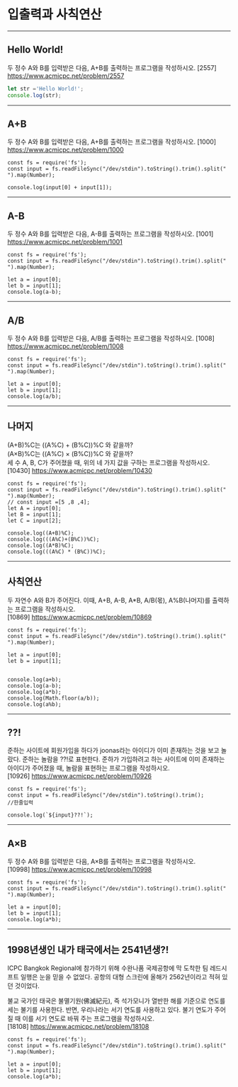 입출력과 사칙연산
====
--------------------------
## Hello World!  
두 정수 A와 B를 입력받은 다음, A+B를 출력하는 프로그램을 작성하시오.
[2557] <https://www.acmicpc.net/problem/2557>
```js
let str ='Hello World!';
console.log(str);
```
---

## A+B  
두 정수 A와 B를 입력받은 다음, A+B를 출력하는 프로그램을 작성하시오.
[1000] <https://www.acmicpc.net/problem/1000>   
```jS
const fs = require('fs');
const input = fs.readFileSync("/dev/stdin").toString().trim().split(" ").map(Number);

console.log(input[0] + input[1]);
```
---
## A-B  
두 정수 A와 B를 입력받은 다음, A-B를 출력하는 프로그램을 작성하시오.
[1001] <https://www.acmicpc.net/problem/1001>   
```jS
const fs = require('fs');
const input = fs.readFileSync("/dev/stdin").toString().trim().split(" ").map(Number);

let a = input[0];
let b = input[1];
console.log(a-b);
```
---
## A/B 
두 정수 A와 B를 입력받은 다음, A/B를 출력하는 프로그램을 작성하시오.
[1008] <https://www.acmicpc.net/problem/1008>   
```jS
const fs = require('fs');
const input = fs.readFileSync("/dev/stdin").toString().trim().split(" ").map(Number);

let a = input[0];
let b = input[1];
console.log(a/b);
```
---
## 나머지 
(A+B)%C는 ((A%C) + (B%C))%C 와 같을까?   
(A×B)%C는 ((A%C) × (B%C))%C 와 같을까?   
세 수 A, B, C가 주어졌을 때, 위의 네 가지 값을 구하는 프로그램을 작성하시오.   
[10430] <https://www.acmicpc.net/problem/10430>   
```jS
const fs = require('fs');
const input = fs.readFileSync("/dev/stdin").toString().trim().split(" ").map(Number);
// const input =[5 ,8 ,4];
let A = input[0];
let B = input[1];
let C = input[2];

console.log((A+B)%C);
console.log(((A%C)+(B%C))%C);
console.log((A*B)%C);
console.log(((A%C) * (B%C))%C);
```
---
## 사칙연산
두 자연수 A와 B가 주어진다.  이때, A+B, A-B, A*B, A/B(몫), A%B(나머지)를 출력하는 프로그램을 작성하시오.   
[10869] <https://www.acmicpc.net/problem/10869>   
```jS
const fs = require('fs');
const input = fs.readFileSync("/dev/stdin").toString().trim().split(" ").map(Number);

let a = input[0];
let b = input[1];


console.log(a+b);
console.log(a-b);
console.log(a*b);
console.log(Math.floor(a/b));
console.log(a%b);
```
---
## ??!
준하는 사이트에 회원가입을 하다가 joonas라는 아이디가 이미 존재하는 것을 보고 놀랐다. 준하는 놀람을 ??!로 표현한다. 준하가 가입하려고 하는 사이트에 이미 존재하는 아이디가 주어졌을 때, 놀람을 표현하는 프로그램을 작성하시오.   
[10926] <https://www.acmicpc.net/problem/10926>   
```jS
const fs = require('fs');
const input = fs.readFileSync("/dev/stdin").toString().trim();
//한줄입력

console.log(`${input}??!`);
```
---
## A×B
두 정수 A와 B를 입력받은 다음, A×B를 출력하는 프로그램을 작성하시오.   
[10998] <https://www.acmicpc.net/problem/10998>   
```jS
const fs = require('fs');
const input = fs.readFileSync("/dev/stdin").toString().trim().split(" ").map(Number);

let a = input[0];
let b = input[1];
console.log(a*b);
```
---
## 1998년생인 내가 태국에서는 2541년생?!
ICPC Bangkok Regional에 참가하기 위해 수완나품 국제공항에 막 도착한 팀 레드시프트 일행은 눈을 믿을 수 없었다. 공항의 대형 스크린에 올해가 2562년이라고 적혀 있던 것이었다.

불교 국가인 태국은 불멸기원(佛滅紀元), 즉 석가모니가 열반한 해를 기준으로 연도를 세는 불기를 사용한다. 반면, 우리나라는 서기 연도를 사용하고 있다. 불기 연도가 주어질 때 이를 서기 연도로 바꿔 주는 프로그램을 작성하시오.  
[18108] <https://www.acmicpc.net/problem/18108>   
```jS
const fs = require('fs');
const input = fs.readFileSync("/dev/stdin").toString().trim().split(" ").map(Number);

let a = input[0];
let b = input[1];
console.log(a*b);
```
